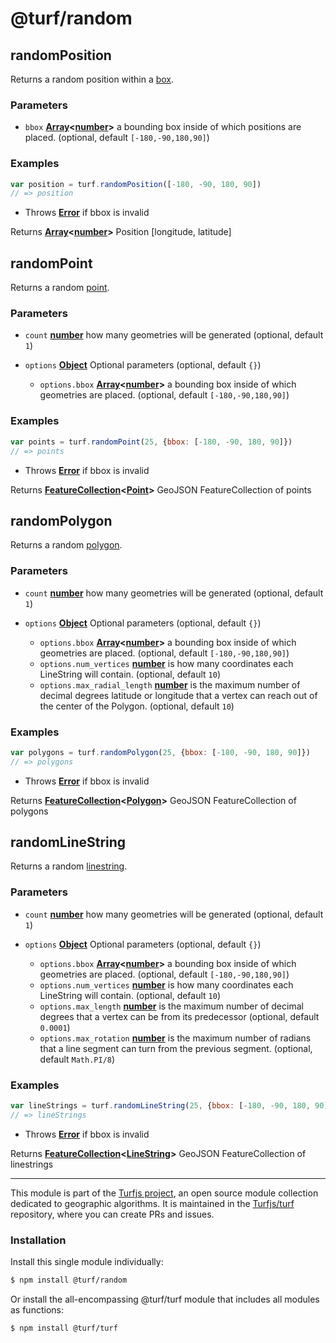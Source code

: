 # @turf/random

<!-- Generated by documentation.js. Update this documentation by updating the source code. -->

## randomPosition

Returns a random position within a [box][1].

### Parameters

*   `bbox` **[Array][2]<[number][3]>** a bounding box inside of which positions are placed. (optional, default `[-180,-90,180,90]`)

### Examples

```javascript
var position = turf.randomPosition([-180, -90, 180, 90])
// => position
```

*   Throws **[Error][4]** if bbox is invalid

Returns **[Array][2]<[number][3]>** Position \[longitude, latitude]

## randomPoint

Returns a random [point][5].

### Parameters

*   `count` **[number][3]** how many geometries will be generated (optional, default `1`)
*   `options` **[Object][6]** Optional parameters (optional, default `{}`)

    *   `options.bbox` **[Array][2]<[number][3]>** a bounding box inside of which geometries are placed. (optional, default `[-180,-90,180,90]`)

### Examples

```javascript
var points = turf.randomPoint(25, {bbox: [-180, -90, 180, 90]})
// => points
```

*   Throws **[Error][4]** if bbox is invalid

Returns **[FeatureCollection][7]<[Point][8]>** GeoJSON FeatureCollection of points

## randomPolygon

Returns a random [polygon][9].

### Parameters

*   `count` **[number][3]** how many geometries will be generated (optional, default `1`)
*   `options` **[Object][6]** Optional parameters (optional, default `{}`)

    *   `options.bbox` **[Array][2]<[number][3]>** a bounding box inside of which geometries are placed. (optional, default `[-180,-90,180,90]`)
    *   `options.num_vertices` **[number][3]** is how many coordinates each LineString will contain. (optional, default `10`)
    *   `options.max_radial_length` **[number][3]** is the maximum number of decimal degrees latitude or longitude that a
        vertex can reach out of the center of the Polygon. (optional, default `10`)

### Examples

```javascript
var polygons = turf.randomPolygon(25, {bbox: [-180, -90, 180, 90]})
// => polygons
```

*   Throws **[Error][4]** if bbox is invalid

Returns **[FeatureCollection][7]<[Polygon][10]>** GeoJSON FeatureCollection of polygons

## randomLineString

Returns a random [linestring][11].

### Parameters

*   `count` **[number][3]** how many geometries will be generated (optional, default `1`)
*   `options` **[Object][6]** Optional parameters (optional, default `{}`)

    *   `options.bbox` **[Array][2]<[number][3]>** a bounding box inside of which geometries are placed. (optional, default `[-180,-90,180,90]`)
    *   `options.num_vertices` **[number][3]** is how many coordinates each LineString will contain. (optional, default `10`)
    *   `options.max_length` **[number][3]** is the maximum number of decimal degrees that a
        vertex can be from its predecessor (optional, default `0.0001`)
    *   `options.max_rotation` **[number][3]** is the maximum number of radians that a
        line segment can turn from the previous segment. (optional, default `Math.PI/8`)

### Examples

```javascript
var lineStrings = turf.randomLineString(25, {bbox: [-180, -90, 180, 90]})
// => lineStrings
```

*   Throws **[Error][4]** if bbox is invalid

Returns **[FeatureCollection][7]<[LineString][12]>** GeoJSON FeatureCollection of linestrings

[1]: bounding

[2]: https://developer.mozilla.org/docs/Web/JavaScript/Reference/Global_Objects/Array

[3]: https://developer.mozilla.org/docs/Web/JavaScript/Reference/Global_Objects/Number

[4]: https://developer.mozilla.org/docs/Web/JavaScript/Reference/Global_Objects/Error

[5]: point

[6]: https://developer.mozilla.org/docs/Web/JavaScript/Reference/Global_Objects/Object

[7]: https://tools.ietf.org/html/rfc7946#section-3.3

[8]: https://tools.ietf.org/html/rfc7946#section-3.1.2

[9]: polygon

[10]: https://tools.ietf.org/html/rfc7946#section-3.1.6

[11]: linestring

[12]: https://tools.ietf.org/html/rfc7946#section-3.1.4

<!-- This file is automatically generated. Please don't edit it directly. If you find an error, edit the source file of the module in question (likely index.js or index.ts), and re-run "yarn docs" from the root of the turf project. -->

---

This module is part of the [Turfjs project](https://turfjs.org/), an open source module collection dedicated to geographic algorithms. It is maintained in the [Turfjs/turf](https://github.com/Turfjs/turf) repository, where you can create PRs and issues.

### Installation

Install this single module individually:

```sh
$ npm install @turf/random
```

Or install the all-encompassing @turf/turf module that includes all modules as functions:

```sh
$ npm install @turf/turf
```
